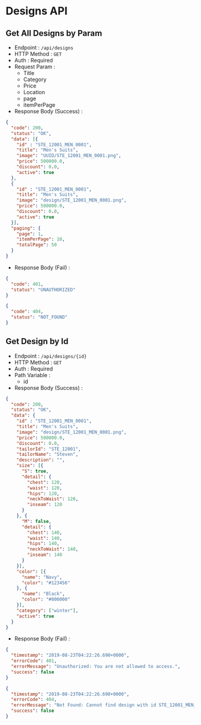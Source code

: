 # Designs API

## Get All Designs by Param

+ Endpoint : ``/api/designs``
+ HTTP Method : `GET`
+ Auth : Required
+ Request Param :
  + Title
  + Category
  + Price
  + Location
  + page
  + itemPerPage
+ Response Body (Success) :

```json
{
  "code": 200,
  "status": "OK",
  "data": [{
    "id" : "STE_12001_MEN_0001",
    "title": "Men's Suits",
    "image": "UUID/STE_12001_MEN_0001.png",
    "price": 500000.0,
    "discount": 0.0,
    "active": true
  },
  {
    "id" : "STE_12001_MEN_0001",
    "title": "Men's Suits",
    "image": "design/STE_12001_MEN_0001.png",
    "price": 500000.0,
    "discount": 0.0,
    "active": true
  }],
  "paging": {
    "page": 1,
    "itemPerPage": 10,
    "totalPage": 50
  }
}
```

+ Response Body (Fail) :

```json
{
  "code": 401,
  "status": "UNAUTHORIZED"
}
```

```json
{
  "code": 404,
  "status": "NOT_FOUND"
}
```

## Get Design by Id

+ Endpoint : ``/api/designs/{id}``
+ HTTP Method : `GET`
+ Auth : Required
+ Path Variable :
  + id
+ Response Body (Success) :

```json
{
  "code": 200,
  "status": "OK",
  "data": {
    "id" : "STE_12001_MEN_0001",
    "title": "Men's Suits",
    "image": "design/STE_12001_MEN_0001.png",
    "price": 500000.0,
    "discount": 0.0,
    "tailorId": "STE_12001",
    "tailorName": "Steven",
    "description": "",
    "size": [{
      "S": true,
      "detail": {
        "chest": 120,
        "waist": 120,
        "hips": 120,
        "neckToWaist": 120,
        "inseam": 120
      }
    }, {
      "M": false,
      "detail": {
        "chest": 140,
        "waist": 140,
        "hips": 140,
        "neckToWaist": 140,
        "inseam": 140
      }
    }],
    "color": [{
      "name": "Navy",
      "color": "#123456"
    }, {
      "name": "Black",
      "color": "#000000"
    }],
    "category": ["winter"],
    "active": true
  }
}
```

+ Response Body (Fail) :

```json
{
  "timestamp": "2019-08-23T04:22:26.690+0000",
  "errorCode": 401,
  "errorMessage": "Unauthorized: You are not allowed to access.",
  "success": false
}
```

```json
{
  "timestamp": "2019-08-23T04:22:26.690+0000",
  "errorCode": 404,
  "errorMessage": "Not Found: Cannot find design with id STE_12001_MEN_0001.",
  "success": false
}
```
